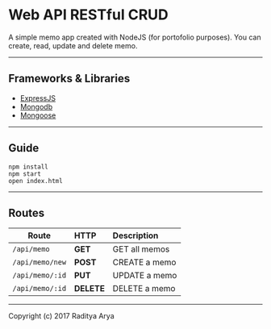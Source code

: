 # Web API RESTful CRUD
A simple memo app  created with NodeJS (for portofolio purposes). You can create, read, update and delete memo.

---
## Frameworks & Libraries
* [ExpressJS](https://expressjs.com/)
* [Mongodb](https://www.mongodb.com/)
* [Mongoose](http://mongoosejs.com/)

---
## Guide
```
npm install
npm start
open index.html 

```
---
## Routes

| Route	           | HTTP      | Description     |
| ---------------- |:----------| :---------------|
| `/api/memo` 	   | **GET**   | GET all memos   |
| `/api/memo/new`  | **POST**  | CREATE a memo   |
| `/api/memo/:id`  | **PUT**   | UPDATE a memo   |
| `/api/memo/:id`  | **DELETE**| DELETE a memo   |

---
Copyright (c) 2017 Raditya Arya
